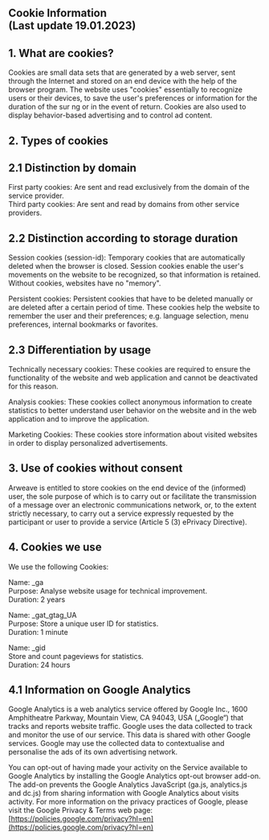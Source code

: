 Cookie Information  
(Last update 19.01.2023)
---------------------------------------------

1\. What are cookies?
---------------------

Cookies are small data sets that are generated by a web server, sent through the Internet and stored on an end device with the help of the browser program. The website uses "cookies" essentially to recognize users or their devices, to save the user's preferences or information for the duration of the sur ng or in the event of return. Cookies are also used to display behavior-based advertising and to control ad content.

2\. Types of cookies
--------------------

2.1 Distinction by domain
-------------------------

First party cookies: Are sent and read exclusively from the domain of the service provider.  
Third party cookies: Are sent and read by domains from other service providers.

2.2 Distinction according to storage duration
---------------------------------------------

Session cookies (session-id): Temporary cookies that are automatically deleted when the browser is closed. Session cookies enable the user's movements on the website to be recognized, so that information is retained. Without cookies, websites have no "memory".

Persistent cookies: Persistent cookies that have to be deleted manually or are deleted after a certain period of time. These cookies help the website to remember the user and their preferences; e.g. language selection, menu preferences, internal bookmarks or favorites.

2.3 Differentiation by usage
----------------------------

Technically necessary cookies: These cookies are required to ensure the functionality of the website and web application and cannot be deactivated for this reason.

Analysis cookies: These cookies collect anonymous information to create statistics to better understand user behavior on the website and in the web application and to improve the application.

Marketing Cookies: These cookies store information about visited websites in order to display personalized advertisements.

3\. Use of cookies without consent
----------------------------------

Arweave is entitled to store cookies on the end device of the (informed) user, the sole purpose of which is to carry out or facilitate the transmission of a message over an electronic communications network, or, to the extent strictly necessary, to carry out a service expressly requested by the participant or user to provide a service (Article 5 (3) ePrivacy Directive).

4\. Cookies we use
------------------

We use the following Cookies:

Name: \_ga  
Purpose: Analyse website usage for technical improvement.  
Duration: 2 years

Name: \_gat\_gtag\_UA  
Purpose: Store a unique user ID for statistics.  
Duration: 1 minute

Name: \_gid  
Store and count pageviews for statistics.  
Duration: 24 hours

4.1 Information on Google Analytics
-----------------------------------

Google Analytics is a web analytics service offered by Google Inc., 1600 Amphitheatre Parkway, Mountain View, CA 94043, USA („Google“) that tracks and reports website traffic. Google uses the data collected to track and monitor the use of our service. This data is shared with other Google services. Google may use the collected data to contextualise and personalise the ads of its own advertising network.

You can opt-out of having made your activity on the Service available to Google Analytics by installing the Google Analytics opt-out browser add-on. The add-on prevents the Google Analytics JavaScript (ga.js, analytics.js and dc.js) from sharing information with Google Analytics about visits activity. For more information on the privacy practices of Google, please visit the Google Privacy & Terms web page: [https://policies.google.com/privacy?hl=en](https://policies.google.com/privacy?hl=en)